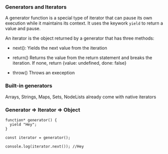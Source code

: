 ### Generators and Iterators

A generator function is a special type of iterator
that can pause its own execution while it maintains its context.
It uses the keywork ``yield`` to return a value and pause.

An iterator is the object returned by a generator that has three methods:
- next():
  Yields the next value from the iteration

- return()
  Returns the value from the return statement and breaks the iteration. If none, return {value: undefined, done: false}

- throw()
  Throws an exeception

### Built-in generators

Arrays, Strings, Maps, Sets, NodeLists already come with native iterators

### Generator => Iterator => Object

```
function* generator() {
  yield "Hey";
}

const iterator = generator();

console.log(iterator.next()); //Hey
```
